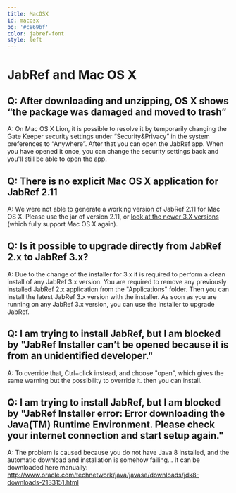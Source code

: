 ```yaml
---
title: MacOSX
id: macosx
bg: '#c869bf'
color: jabref-font
style: left
---
```


# JabRef and Mac OS X

## Q: After downloading and unzipping, OS X shows “the package was damaged and moved to trash”

A: On Mac OS X Lion, it is possible to resolve it by temporarily changing the Gate Keeper security settings under “Security&Privacy” in the system preferences to “Anywhere”.
After that you can open the JabRef app.
When you have opened it once, you can change the security settings back and you'll still be able to open the app.

## Q: There is no explicit Mac OS X application for JabRef 2.11

A: We were not able to generate a working version of JabRef 2.11 for Mac OS X.
Please use the jar of version 2.11, or [look at the newer 3.X versions](https://github.com/JabRef/jabref/releases) (which fully support Mac OS X again).

## Q: Is it possible to upgrade directly from JabRef 2.x to JabRef 3.x?

A: Due to the change of the installer for 3.x it is required to perform a clean install of any JabRef 3.x version.
You are required to remove any previously installed JabRef 2.x application from the "Applications" folder.
Then you can install the latest JabRef 3.x version with the installer.
As soon as you are running on any JabRef 3.x version, you can use the installer to upgrade JabRef.

## Q: I am trying to install JabRef, but I am blocked by "JabRef Installer can’t be opened because it is from an unidentified developer."

A: To override that, Ctrl+click instead, and choose "open", which gives the same warning but the possibility to override it. then you can install.

## Q: I am trying to install JabRef, but I am blocked by  "JabRef Installer error: Error downloading the Java(TM) Runtime Environment. Please check your internet connection and start setup again."

A: The problem is caused because you do not have Java 8 installed, and the automatic download and installation is somehow failing... It can be downloaded here manually: http://www.oracle.com/technetwork/java/javase/downloads/jdk8-downloads-2133151.html
